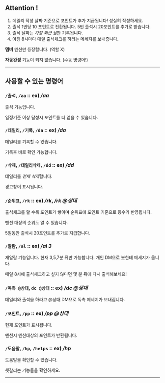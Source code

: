 ## Attention !
1. 데일리 작성 날짜 기준으로 포인트가 추가 지급됩니다! 성실히 작성하세요.
2. 출석 1번당 10 포인트로 전환됩니다. 5번 출석시 20포인트를 추가로 받습니다.
3. 출석 날짜는 *가장 최근 날*만 기록됩니다.
4. 아침 8시마다 매일 출석체크를 하라는 메세지를 보내줍니다.

**멤버** 멘션만 등장합니다. (역할 X)

**자동완성** 기능이 되지 않습니다. (수동 명령어!)

---

## 사용할 수 있는 명령어

### `/출석`, `/aa` :: ex) */aa*
출석 기능입니다. 

일정기준 이상 달성시 포인트를 더 얻을 수 있습니다.

### `/데일리`, `/기록`, `/da` :: ex) */da*

데일리를 기록할 수 있습니다. 

기록후 바로 확인 가능합니다.

### `/삭제`, `/데일리삭제`, `/dd` :: ex) */dd*

데일리를 *전체 삭제*합니다. 

경고창이 표시됩니다.

### `/순위표`, `/rk` :: ex) */rk*, */rk @상대*
출석체크를 할 수록 포인트가 쌓이며 순위표에 포인트 기준으로 등수가 반영됩니다.

멘션 대상의 순위도 알 수 있습니다.

5일동안 출석시 20포인트를 추가로 지급합니다.

### `/알람`, `/al` :: ex) */al 3*
재알람 기능입니다. 현재 3,5,7분 뒤만 가능합니다. 개인 DM으로 봇한테 메세지가 옵니다.

매일 8시에 출석체크하고 싶지 않다면 몇 분 뒤에 다시 출석해보세요!


### `/독촉 @상대`, `dc @상대` :: ex) */dc @상대*
데일리와 출석을 하라고 @상대 DM으로 독촉 메세지가 보내집니다.

### `/포인트`, `/pp` :: ex) */pp @상대*
현재 포인트가 표시됩니다. 

멘션시 멘션대상의 포인트가 반환됩니다.

### `/도움말`, `/hp`, `/helps` :: ex) */hp*
도움말을 확인할 수 있습니다. 

헷갈리는 기능들을 확인하세요.


---
 